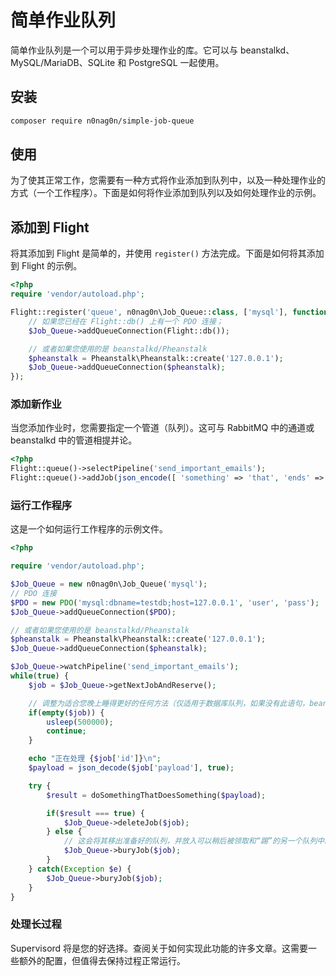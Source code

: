 # 简单作业队列

简单作业队列是一个可以用于异步处理作业的库。它可以与 beanstalkd、MySQL/MariaDB、SQLite 和 PostgreSQL 一起使用。

## 安装
```bash
composer require n0nag0n/simple-job-queue
```

## 使用

为了使其正常工作，您需要有一种方式将作业添加到队列中，以及一种处理作业的方式（一个工作程序）。下面是如何将作业添加到队列以及如何处理作业的示例。

## 添加到 Flight

将其添加到 Flight 是简单的，并使用 `register()` 方法完成。下面是如何将其添加到 Flight 的示例。

```php
<?php
require 'vendor/autoload.php';

Flight::register('queue', n0nag0n\Job_Queue::class, ['mysql'], function($Job_Queue) {
	// 如果您已经在 Flight::db() 上有一个 PDO 连接；
	$Job_Queue->addQueueConnection(Flight::db());

	// 或者如果您使用的是 beanstalkd/Pheanstalk
	$pheanstalk = Pheanstalk\Pheanstalk::create('127.0.0.1');
	$Job_Queue->addQueueConnection($pheanstalk);
});
```

### 添加新作业

当您添加作业时，您需要指定一个管道（队列）。这可与 RabbitMQ 中的通道或 beanstalkd 中的管道相提并论。

```php
<?php
Flight::queue()->selectPipeline('send_important_emails');
Flight::queue()->addJob(json_encode([ 'something' => 'that', 'ends' => 'up', 'a' => 'string' ]));
```

### 运行工作程序

这是一个如何运行工作程序的示例文件。
```php
<?php

require 'vendor/autoload.php';

$Job_Queue = new n0nag0n\Job_Queue('mysql');
// PDO 连接
$PDO = new PDO('mysql:dbname=testdb;host=127.0.0.1', 'user', 'pass');
$Job_Queue->addQueueConnection($PDO);

// 或者如果您使用的是 beanstalkd/Pheanstalk
$pheanstalk = Pheanstalk\Pheanstalk::create('127.0.0.1');
$Job_Queue->addQueueConnection($pheanstalk);

$Job_Queue->watchPipeline('send_important_emails');
while(true) {
	$job = $Job_Queue->getNextJobAndReserve();

	// 调整为适合您晚上睡得更好的任何方法（仅适用于数据库队列，如果没有此语句，beanstalkd 不需要这样）
	if(empty($job)) {
		usleep(500000);
		continue;
	}

	echo "正在处理 {$job['id']}\n";
	$payload = json_decode($job['payload'], true);

	try {
		$result = doSomethingThatDoesSomething($payload);

		if($result === true) {
			$Job_Queue->deleteJob($job);
		} else {
			// 这会将其移出准备好的队列，并放入可以稍后被领取和“踢”的另一个队列中。
			$Job_Queue->buryJob($job);
		}
	} catch(Exception $e) {
		$Job_Queue->buryJob($job);
	}
}
```

### 处理长过程

Supervisord 将是您的好选择。查阅关于如何实现此功能的许多文章。这需要一些额外的配置，但值得去保持过程正常运行。